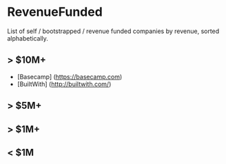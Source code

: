 RevenueFunded
=============
List of self / bootstrapped / revenue funded companies by revenue, sorted alphabetically.

&gt; $10M+
-------
* [Basecamp] (https://basecamp.com)
* [BuiltWith] (http://builtwith.com/)

&gt; $5M+
-------

&gt; $1M+
-------

&lt; $1M
------
